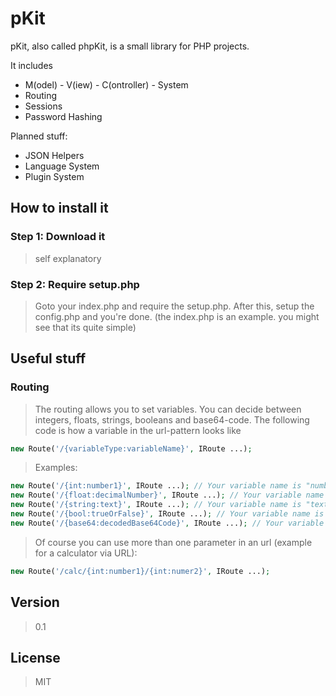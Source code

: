 # pKit

pKit, also called phpKit, is a small library for PHP projects. 

It includes

  - M(odel) - V(iew) - C(ontroller) - System
  - Routing
  - Sessions
  - Password Hashing

Planned stuff:

- JSON Helpers
- Language System
- Plugin System

## How to install it
### Step 1: Download it 
> self explanatory

### Step 2: Require setup.php
> Goto your index.php and require the setup.php.
> After this, setup the config.php and you're done. 
> (the index.php is an example. you might see that its quite simple)

## Useful stuff
### Routing
> The routing allows you to set variables. You can decide between integers, floats, strings, booleans and base64-code. 
> The following code is how a variable in the url-pattern looks like

```php
new Route('/{variableType:variableName}', IRoute ...);
```
> Examples:

```php
new Route('/{int:number1}', IRoute ...); // Your variable name is "number1" that has an integer as value.
new Route('/{float:decimalNumber}', IRoute ...); // Your variable name is "decimalNumber" that has an float as value.
new Route('/{string:text}', IRoute ...); // Your variable name is "text" that has an string as value.
new Route('/{bool:trueOrFalse}', IRoute ...); // Your variable name is "trueOrFalse" that has an boolean as value.
new Route('/{base64:decodedBase64Code}', IRoute ...); // Your variable name is "decodedBase64Code" that has a decoded base64 code as value.
```
>Of course you can use more than one parameter in an url (example for a calculator via URL):

```php
new Route('/calc/{int:number1}/{int:numer2}', IRoute ...);
```

## Version
>0.1

License
----

>MIT
